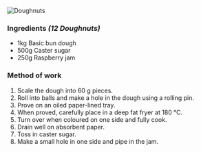 ![Doughnuts](resource:assets/images/breadDoughProducts/doughnuts.png)

### **Ingredients** *(12 Doughnuts)*
- 1kg Basic bun dough
- 500g Caster sugar
- 250g Raspberry jam


### **Method of work**
1. Scale the dough into 60 g pieces.
2. Roll into balls and make a hole in the dough using a rolling pin.
3. Prove on an oiled paper-lined tray.
4. When proved, carefully place in a deep fat fryer at 180 °C.
5. Turn over when coloured on one side and fully cook.
6. Drain well on absorbent paper.
7. Toss in caster sugar.
8. Make a small hole in one side and pipe in the jam.
